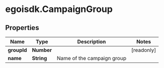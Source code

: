 # egoisdk.CampaignGroup

## Properties

Name | Type | Description | Notes
------------ | ------------- | ------------- | -------------
**groupId** | **Number** |  | [readonly] 
**name** | **String** | Name of the campaign group | 


